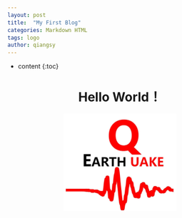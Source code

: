 ```yaml
---
layout: post
title:  "My First Blog"
categories: Markdown HTML
tags: logo
author: qiangsy
---
```


* content
{:toc}

# <center> Hello World！
<div align="center"> <img src="/picture/logo.png" width="50%">
